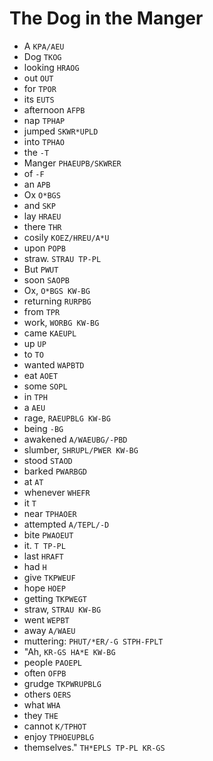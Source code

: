 # The Dog in the Manger

* A `KPA/AEU`
* Dog `TKOG`
* looking `HRAOG`
* out `OUT`
* for `TPOR`
* its `EUTS`
* afternoon `AFPB`
* nap `TPHAP`
* jumped `SKWR*UPLD`
* into `TPHAO`
* the `-T`
* Manger `PHAEUPB/SKWRER`
* of `-F`
* an `APB`
* Ox `O*BGS`
* and `SKP`
* lay `HRAEU`
* there `THR`
* cosily `KOEZ/HREU/A*U`
* upon `POPB`
* straw. `STRAU TP-PL`
* But `PWUT`
* soon `SAOPB`
* Ox, `O*BGS KW-BG`
* returning `RURPBG`
* from `TPR`
* work, `WORBG KW-BG`
* came `KAEUPL`
* up `UP`
* to `TO`
* wanted `WAPBTD`
* eat `AOET`
* some `SOPL`
* in `TPH`
* a `AEU`
* rage, `RAEUPBLG KW-BG`
* being `-BG`
* awakened `A/WAEUBG/-PBD`
* slumber, `SHRUPL/PWER KW-BG`
* stood `STAOD`
* barked `PWARBGD`
* at `AT`
* whenever `WHEFR`
* it `T`
* near `TPHAOER`
* attempted `A/TEPL/-D`
* bite `PWAOEUT`
* it. `T TP-PL`
* last `HRAFT`
* had `H`
* give `TKPWEUF`
* hope `HOEP`
* getting `TKPWEGT`
* straw, `STRAU KW-BG`
* went `WEPBT`
* away `A/WAEU`
* muttering: `PHUT/*ER/-G STPH-FPLT`
* "Ah, `KR-GS HA*E KW-BG`
* people `PAOEPL`
* often `OFPB`
* grudge `TKPWRUPBLG`
* others `OERS`
* what `WHA`
* they `THE`
* cannot `K/TPHOT`
* enjoy `TPHOEUPBLG`
* themselves." `TH*EPLS TP-PL KR-GS`

